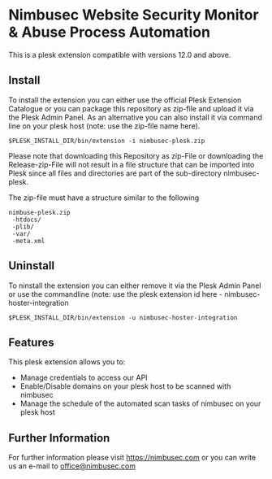 # Nimbusec Website Security Monitor & Abuse Process Automation

This is a plesk extension compatible with versions 12.0 and above. 

## Install
To install the extension you can either use the official Plesk Extension Catalogue or you can package this repository as zip-file and upload it via the Plesk Admin Panel.
As an alternative you can also install it via command line on your plesk host (note: use the zip-file name here).

    $PLESK_INSTALL_DIR/bin/extension -i nimbusec-plesk.zip

Please note that downloading this Repository as zip-File or downloading the Release-zip-File will not result in a file structure that can be imported into Plesk since all files and directories are part of the sub-directory nimbusec-plesk.

The zip-file must have a structure similar to the following

    nimbuse-plesk.zip
     -htdocs/
     -plib/
     -var/
     -meta.xml


## Uninstall
To ninstall the extension you can either remove it via the Plesk Admin Panel  or use the commandline (note: use the plesk extension id here - nimbusec-hoster-integration
    
    $PLESK_INSTALL_DIR/bin/extension -u nimbusec-hoster-integration

## Features
This plesk extension allows you to:
* Manage credentials to access our API
* Enable/Disable domains on your plesk host to be scanned with nimbusec
* Manage the schedule of the automated scan tasks of nimbusec on your plesk host

## Further Information
For further information please visit https://nimbusec.com or you can write us an e-mail to office@nimbusec.com
